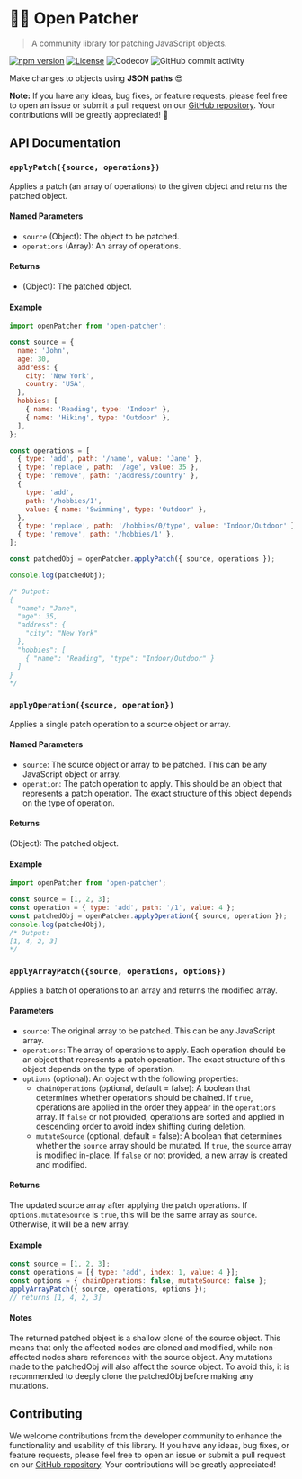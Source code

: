 # 👨‍🔧 Open Patcher

> A community library for patching JavaScript objects.

[![npm version](https://img.shields.io/npm/v/open-patcher.svg?style=flat-square)](https://www.npmjs.com/package/open-patcher) [![License](https://img.shields.io/npm/l/open-patcher?style=flat-square)](https://github.com/abelpz/open-patcher/blob/master/LICENSE) ![Codecov](https://img.shields.io/codecov/c/github/abelpz/open-patcher) ![GitHub commit activity](https://img.shields.io/github/commit-activity/m/abelpz/open-patcher)

Make changes to objects using **JSON paths** 😎

**Note:**
If you have any ideas, bug fixes, or feature requests, please feel free to open an issue or submit a pull request on our [GitHub repository](https://github.com/abelpz/open-patcher). Your contributions will be greatly appreciated! 🤝

## API Documentation

### `applyPatch({source, operations})`

Applies a patch (an array of operations) to the given object and returns the patched object.

#### Named Parameters

- `source` (Object): The object to be patched.
- `operations` (Array): An array of operations.

#### Returns

- (Object): The patched object.

#### Example

```js
import openPatcher from 'open-patcher';

const source = {
  name: 'John',
  age: 30,
  address: {
    city: 'New York',
    country: 'USA',
  },
  hobbies: [
    { name: 'Reading', type: 'Indoor' },
    { name: 'Hiking', type: 'Outdoor' },
  ],
};

const operations = [
  { type: 'add', path: '/name', value: 'Jane' },
  { type: 'replace', path: '/age', value: 35 },
  { type: 'remove', path: '/address/country' },
  {
    type: 'add',
    path: '/hobbies/1',
    value: { name: 'Swimming', type: 'Outdoor' },
  },
  { type: 'replace', path: '/hobbies/0/type', value: 'Indoor/Outdoor' },
  { type: 'remove', path: '/hobbies/1' },
];

const patchedObj = openPatcher.applyPatch({ source, operations });

console.log(patchedObj);

/* Output:
{
  "name": "Jane",
  "age": 35,
  "address": {
    "city": "New York"
  },
  "hobbies": [
    { "name": "Reading", "type": "Indoor/Outdoor" }
  ]
}
*/
```

### `applyOperation({source, operation})`

Applies a single patch operation to a source object or array.

#### Named Parameters

- `source`: The source object or array to be patched. This can be any JavaScript object or array.
- `operation`: The patch operation to apply. This should be an object that represents a patch operation. The exact structure of this object depends on the type of operation.

#### Returns

(Object): The patched object.

#### Example

```js
import openPatcher from 'open-patcher';

const source = [1, 2, 3];
const operation = { type: 'add', path: '/1', value: 4 };
const patchedObj = openPatcher.applyOperation({ source, operation });
console.log(patchedObj);
/* Output:
[1, 4, 2, 3]
*/
```

### `applyArrayPatch({source, operations, options})`

Applies a batch of operations to an array and returns the modified array.

#### Parameters

- `source`: The original array to be patched. This can be any JavaScript array.
- `operations`: The array of operations to apply. Each operation should be an object that represents a patch operation. The exact structure of this object depends on the type of operation.
- `options` (optional): An object with the following properties:
  - `chainOperations` (optional, default = false): A boolean that determines whether operations should be chained. If `true`, operations are applied in the order they appear in the `operations` array. If `false` or not provided, operations are sorted and applied in descending order to avoid index shifting during deletion.
  - `mutateSource` (optional, default = false): A boolean that determines whether the `source` array should be mutated. If `true`, the `source` array is modified in-place. If `false` or not provided, a new array is created and modified.

#### Returns

The updated source array after applying the patch operations. If `options.mutateSource` is `true`, this will be the same array as `source`. Otherwise, it will be a new array.

#### Example

```javascript
const source = [1, 2, 3];
const operations = [{ type: 'add', index: 1, value: 4 }];
const options = { chainOperations: false, mutateSource: false };
applyArrayPatch({ source, operations, options });
// returns [1, 4, 2, 3]
```

#### Notes

The returned patched object is a shallow clone of the source object. This means that only the affected nodes are cloned and modified, while non-affected nodes share references with the source object. Any mutations made to the patchedObj will also affect the source object. To avoid this, it is recommended to deeply clone the patchedObj before making any mutations.

## Contributing

We welcome contributions from the developer community to enhance the functionality and usability of this library. If you have any ideas, bug fixes, or feature requests, please feel free to open an issue or submit a pull request on our [GitHub repository](https://github.com/abelpz/open-patcher). Your contributions will be greatly appreciated!
